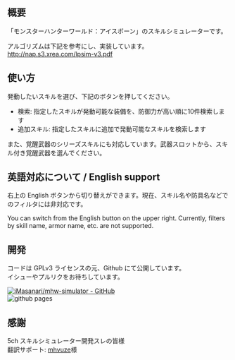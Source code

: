 ## 概要

「モンスターハンターワールド：アイスボーン」のスキルシミュレーターです。  

アルゴリズムは下記を参考にし、実装しています。  
http://nap.s3.xrea.com/lpsim-v3.pdf


## 使い方

発動したいスキルを選び、下記のボタンを押してください。

- 検索: 指定したスキルが発動可能な装備を、防御力が高い順に10件検索します
- 追加スキル: 指定したスキルに追加で発動可能なスキルを検索します

また、覚醒武器のシリーズスキルにも対応しています。武器スロットから、スキル付き覚醒武器を選んでください。


## 英語対応について / English support

右上の English ボタンから切り替えができます。現在、スキル名や防具名などでのフィルタには非対応です。

You can switch from the English button on the upper right. Currently, filters by skill name, armor name, etc. are not supported.

## 開発

コードは GPLv3 ライセンスの元、Github にて公開しています。  
イシューやプルリクをお待ちしています。

[![iMasanari/mhw-simulator - GitHub](https://gh-card.dev/repos/iMasanari/mhw-simulator.svg)](https://github.com/iMasanari/mhw-simulator)  
![github pages](https://github.com/iMasanari/mhw-simulator/workflows/github%20pages/badge.svg)

## 感謝

5ch スキルシミュレーター開発スレの皆様  
翻訳サポート: [mhvuze](https://github.com/mhvuze)様  
